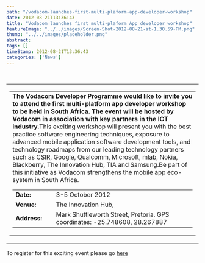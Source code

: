 ```yaml
---
path: "/vodacom-launches-first-multi-plaform-app-developer-workshop" 
date: 2012-08-21T13:36:43 
title: "Vodacom launches first multi-plaform App developer workshop" 
featureImage: "../../images/Screen-Shot-2012-08-21-at-1.30.59-PM.png"
thumb: "../../images/placeholder.png" 
abstract:  
tags: [] 
timeStamp: 2012-08-21T13:36:43 
categories: ['News'] 
---
```


<p>&nbsp;</p>
<table width="640" border="0" cellspacing="0" cellpadding="0">
<tbody>
<tr>
<td>
<table width="100%" border="0" cellspacing="0" cellpadding="0">
<tbody>
<tr>
<td><strong>The Vodacom Developer Programme would like to invite you to attend the first multi-platform app developer workshop to be held in South Africa. The event will be hosted by Vodacom in association with key partners in the ICT industry.</strong>This exciting workshop will present you with the best practice software engineering techniques, exposure to advanced mobile application software development tools, and technology roadmaps from our leading technology partners such as CSIR, Google, Qualcomm, Microsoft, mlab, Nokia, Blackberry, The Innovation Hub, TIA and Samsung.Be part of this initiative as Vodacom strengthens the mobile app eco-system in South Africa.</p>
<table width="100%" border="0" cellspacing="0" cellpadding="0">
<tbody>
<tr>
<td width="90"><strong>Date:</strong></td>
<td>3-5 October 2012</td>
</tr>
<tr>
<td><strong>Venue:</strong></td>
<td>The Innovation Hub,</td>
</tr>
<tr>
<td><strong>Address:</strong></td>
<td>Mark Shuttleworth Street, Pretoria. GPS coordinates: -25.748608, 28.267887</td>
</tr>
</tbody>
</table>
</td>
</tr>
</tbody>
</table>
</td>
</tr>
</tbody>
</table>
<p>To register for this exciting event please go <a href="http://www.vodacomhq.co.za/developers/content">here</a></p>
<p>&nbsp;</p>
